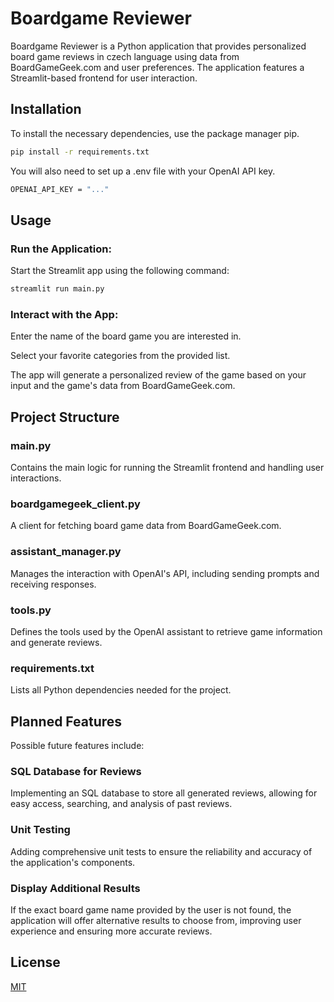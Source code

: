 # Boardgame Reviewer

Boardgame Reviewer is a Python application that provides personalized board game reviews in czech language using data from BoardGameGeek.com and user preferences. The application features a Streamlit-based frontend for user interaction.

## Installation

To install the necessary dependencies, use the package manager pip.

```bash
pip install -r requirements.txt
```

You will also need to set up a .env file with your OpenAI API key.

```bash
OPENAI_API_KEY = "..."
```

## Usage

### Run the Application:

Start the Streamlit app using the following command:

```bash
streamlit run main.py
```

### Interact with the App:

Enter the name of the board game you are interested in.

Select your favorite categories from the provided list.

The app will generate a personalized review of the game based on your input and the game's data from BoardGameGeek.com.

## Project Structure

### main.py
Contains the main logic for running the Streamlit frontend and handling user interactions.

### boardgamegeek_client.py
A client for fetching board game data from BoardGameGeek.com.

### assistant_manager.py
Manages the interaction with OpenAI's API, including sending prompts and receiving responses.

### tools.py
Defines the tools used by the OpenAI assistant to retrieve game information and generate reviews.

### requirements.txt
Lists all Python dependencies needed for the project.

## Planned Features

Possible future features include:

### SQL Database for Reviews
Implementing an SQL database to store all generated reviews, allowing for easy access, searching, and analysis of past reviews.

### Unit Testing
Adding comprehensive unit tests to ensure the reliability and accuracy of the application's components.

### Display Additional Results
If the exact board game name provided by the user is not found, the application will offer alternative results to choose from, improving user experience and ensuring more accurate reviews.

## License

[MIT](https://choosealicense.com/licenses/mit/)